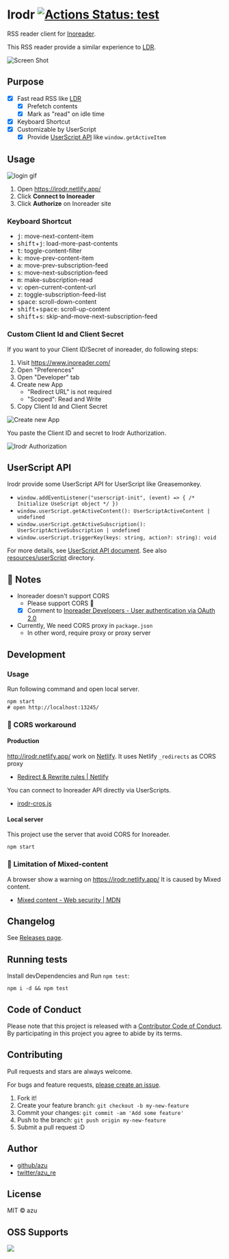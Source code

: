 # Irodr [![Actions Status: test](https://github.com/azu/irodr/workflows/test/badge.svg)](https://github.com/azu/irodr/actions?query=workflow%3A"test")

RSS reader client for [Inoreader](http://www.inoreader.com/ "Inoreader").

This RSS reader provide a similar experience to [LDR](http://reader.livedoor.com/). 

![Screen Shot](./docs/img/irodr-behavior.gif)

## Purpose

- [x] Fast read RSS like [LDR](http://reader.livedoor.com/)
    - [x] Prefetch contents
    - [x] Mark as "read" on idle time
- [x] Keyboard Shortcut
- [x] Customizable by UserScript
    - [x] Provide [UserScript API](src/component/container/App/Hidden/UserScript) like `window.getActiveItem`

## Usage

![login gif](./docs/img/login-irodr.gif)

1. Open <https://irodr.netlify.app/>
2. Click **Connect to Inoreader**
3. Click **Authorize** on Inoreader site

### Keyboard Shortcut 

- <kbd>j</kbd>: move-next-content-item
- <kbd>shift</kbd>+<kbd>j</kbd>: load-more-past-contents
- <kbd>t</kbd>: toggle-content-filter
- <kbd>k</kbd>: move-prev-content-item
- <kbd>a</kbd>: move-prev-subscription-feed
- <kbd>s</kbd>: move-next-subscription-feed
- <kbd>m</kbd>: make-subscription-read
- <kbd>v</kbd>: open-current-content-url
- <kbd>z</kbd>: toggle-subscription-feed-list
- <kbd>space</kbd>: scroll-down-content
- <kbd>shift</kbd>+<kbd>space</kbd>: scroll-up-content
- <kbd>shift</kbd>+<kbd>s</kbd>: skip-and-move-next-subscription-feed

### Custom Client Id and Client Secret

If you want to your Client ID/Secret of inoreader, do following steps:

1. Visit https://www.inoreader.com/
2. Open "Preferences"
3. Open "Developer" tab
4. Create new App
    - "Redirect URL" is not required
    - "Scoped": Read and Write
5. Copy Client Id and Client Secret

![Create new App](https://monosnap.com/file/uKYqAHpIjibLkffvfHWXoSys1wVxl7.png)

You paste the Client ID and secret to Irodr Authorization.

![Irodr Authorization](https://monosnap.com/file/ki0yNr9jfRu9TBHvHxrrLOH78w8JyY.png) 

## UserScript API

Irodr provide some UserScript API for UserScript like Greasemonkey.
 
- `window.addEventListener("userscript-init", (event) => { /* Initialize UseScript object */ })`
- `window.userScript.getActiveContent(): UserScriptActiveContent | undefined`
- `window.userScript.getActiveSubscription(): UserScriptActiveSubscription | undefined`
- `window.userScript.triggerKey(keys: string, action?: string): void`

For more details, see [UserScript API document](src/component/container/App/Hidden/UserScript).
See also [resources/userScript](./resources/userScript) directory.

## :memo: Notes

- Inoreader doesn't support CORS
    - Please support CORS :bow:
    - [x] Comment to [Inoreader Developers - User authentication via OAuth 2.0](http://www.inoreader.com/developers/oauth "Inoreader Developers - User authentication via OAuth 2.0")
- Currently, We need CORS proxy in `package.json`
    - In other word, require proxy or proxy server

## Development

### Usage

Run following command and open local server.

    npm start
    # open http://localhost:13245/


### :memo: CORS workaround

#### Production

http://irodr.netlify.app/ work on [Netlify](https://www.netlify.com/ "Netlify").
It uses Netlify `_redirects` as CORS proxy

- [Redirect & Rewrite rules | Netlify](https://www.netlify.com/docs/redirects/ "Redirect &amp; Rewrite rules | Netlify")

You can connect to Inoreader API directly via UserScripts.

- [irodr-cros.js](./resources/userScript/irodr-cors.js "irodr-cros.js")

#### Local server

This project use the server that avoid CORS for Inoreader.

    npm start

### :memo: Limitation of Mixed-content

A browser show a warning  on https://irodr.netlify.app/
It is caused by Mixed content.

- [Mixed content - Web security | MDN](https://developer.mozilla.org/en-US/docs/Web/Security/Mixed_content "Mixed content - Web security | MDN")

## Changelog

See [Releases page](https://github.com/azu/irodr/releases).

## Running tests

Install devDependencies and Run `npm test`:

    npm i -d && npm test

## Code of Conduct

Please note that this project is released with a [Contributor Code of Conduct](./CODE_OF_CONDUCT.md).
By participating in this project you agree to abide by its terms.

## Contributing

Pull requests and stars are always welcome.

For bugs and feature requests, [please create an issue](https://github.com/azu/irodr/issues).

1. Fork it!
2. Create your feature branch: `git checkout -b my-new-feature`
3. Commit your changes: `git commit -am 'Add some feature'`
4. Push to the branch: `git push origin my-new-feature`
5. Submit a pull request :D

## Author

- [github/azu](https://github.com/azu)
- [twitter/azu_re](https://twitter.com/azu_re)

## License

MIT © azu

## OSS Supports

<a href="https://www.netlify.com">
  <img src="https://www.netlify.com/img/global/badges/netlify-color-bg.svg"/>
</a>

